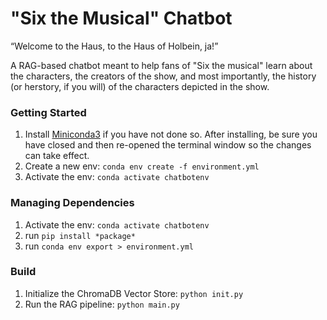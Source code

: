 # "Six the Musical" Chatbot

“Welcome to the Haus, to the Haus of Holbein, ja!”

A RAG-based chatbot meant to help fans of "Six the musical" learn about the characters, the creators of the show, and most importantly, the history (or herstory, if you will) of the characters depicted in the show.

### Getting Started
1. Install [Miniconda3](http://conda.pydata.org/miniconda.html) if you have not done so. After installing, be sure you have closed and then re-opened the terminal window so the changes can take effect.
2. Create a new env: `conda env create -f environment.yml`
3. Activate the env: `conda activate chatbotenv`


### Managing Dependencies
1. Activate the env: `conda activate chatbotenv`
2. run `pip install *package*`
3. run `conda env export > environment.yml`

### Build
1. Initialize the ChromaDB Vector Store: `python init.py`
2. Run the RAG pipeline: `python main.py`
